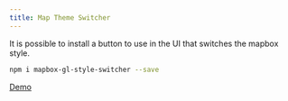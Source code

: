 ```yaml
---
title: Map Theme Switcher
---
```


It is possible to install a button to use in the UI that switches the mapbox style.

```bash
npm i mapbox-gl-style-switcher --save
```

[Demo](https://codesandbox.io/p/sandbox/elegant-night-wi9v4?file=%2Fsrc%2Findex.ts)